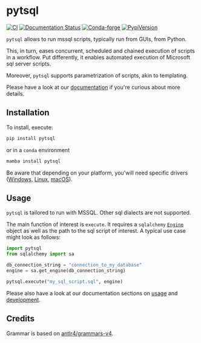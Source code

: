 # pytsql

[![CI](https://github.com/Quantco/pytsql/workflows/CI/badge.svg)](https://github.com/Quantco/pytsql/actions)
[![Documentation Status](https://readthedocs.org/projects/pytsql/badge/?version=latest)](https://pytsql.readthedocs.io/en/latest/?badge=latest)
[![Conda-forge](https://img.shields.io/conda/vn/conda-forge/pytsql?logoColor=white&logo=conda-forge)](https://anaconda.org/conda-forge/pytsql)
[![PypiVersion](https://img.shields.io/pypi/v/pytsql.svg?logo=pypi&logoColor=white)](https://pypi.org/project/pytsql)


`pytsql` allows to run mssql scripts, typically run from GUIs, from Python.

This, in turn, eases concurrent, scheduled and chained execution of scripts in a
workflow. Put differently, it enables automated execution of Microsoft sql server scripts.

Moreover, `pytsql` supports parametrization of scripts, akin to templating.

Please have a look at our [documentation](https://pytsql.readthedocs.io/en/latest/?badge=latest) if you're curious about more details.

## Installation

To install, execute:

```bash
pip install pytsql
```

or in a `conda` environment

```bash
mamba install pytsql
```

Be aware that depending on your platform, you'will need specific drivers ([Windows](https://docs.microsoft.com/en-us/sql/connect/odbc/windows/microsoft-odbc-driver-for-sql-server-on-windows?view=sql-server-ver15), [Linux](https://docs.microsoft.com/en-us/sql/connect/odbc/linux-mac/installing-the-microsoft-odbc-driver-for-sql-server?view=sql-server-ver15), [macOS](https://docs.microsoft.com/en-us/sql/connect/odbc/linux-mac/install-microsoft-odbc-driver-sql-server-macos?view=sql-server-ver15)).

## Usage

`pytsql` is tailored to run with MSSQL. Other sql dialects are not supported.

The main function of interest is `execute`. It requires a `sqlalchemy` [`Engine`][engine]
object as well as the path to the sql script of interest. A typical use case might look as follows:

```python
import pytsql
from sqlalchemy import sa

db_connection_string = "connection_to_my_database"
engine = sa.get_engine(db_connection_string)

pytsql.execute("my_sql_script.sql", engine)
```

Please also have a look at our documentation sections on [usage](https://pytsql.readthedocs.io/en/latest/usage.html#parametrization) and
[development](https://pytsql.readthedocs.io/en/latest/development.html).

[engine]: https://docs.sqlalchemy.org/en/14/core/engines.html


## Credits

Grammar is based on [antlr4/grammars-v4](https://github.com/antlr/grammars-v4/tree/master/sql/tsql).
